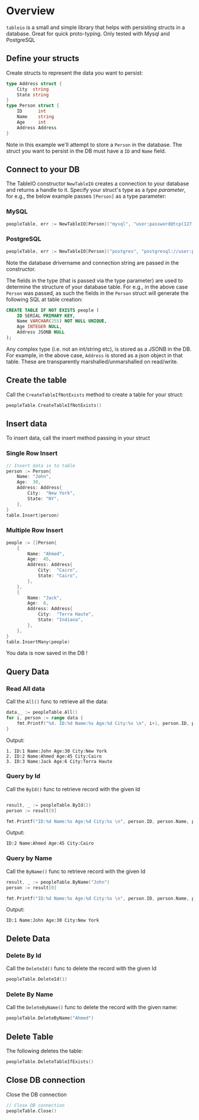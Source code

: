 # Overview 

`tableio` is a small and simple library that helps with persisting structs in a database. Great for quick proto-typing. Only tested with Mysql and PostgreSQL

## Define your structs

Create structs to represent the data you want to persist:

```go
type Address struct {
	City  string
	State string
}
type Person struct {
	ID      int
	Name    string
	Age     int
	Address Address
}
```

Note in this example we'll attempt to store a `Person` in the database. The struct you want to persist in the DB must have a `ID` and `Name` field.

## Connect to your DB

The TableIO constructor `NewTableIO` creates a connection to your database and returns a handle to it. Specify your struct's type as a *type parameter*, for e.g., the below example passes `[Person]` as a type parameter:

### MySQL

```go
peopleTable, err := NewTableIO[Person]("mysql", "user:password@tcp(127.0.01:3306)/mydb")
```

### PostgreSQL
```go
peopleTable, err := NewTableIO[Person]("postgres", "postgresql://user:password@127.0.01/ark?sslmode=disable")
```

Note the database drivername and connection string are passed in the constructor.

The fields in the type (that is passed via the type parameter) are used to determine the structure of your database table. For e.g., in the above case `Person` was passed, as such the fields in the `Person` struct will generate the following SQL at table creation:


```sql
CREATE TABLE IF NOT EXISTS people (
	ID SERIAL PRIMARY KEY,
	Name VARCHAR(255) NOT NULL UNIQUE,
	Age INTEGER NULL,
	Address JSONB NULL
);
```

Any complex type (i.e. not an int/string etc), is stored as a JSONB in the DB. For example, in the above case, `Address` is stored as a json object in that table. These are  transparently marshalled/unmarshalled on read/write.


## Create the table

Call the `CreateTableIfNotExists` method to create a table for your struct:

```go
peopleTable.CreateTableIfNotExists()
```

## Insert data 
To insert data, call the insert method passing in your struct

### Single Row Insert

```go
// Insert data in to table
person := Person{
	Name: "John",
	Age:  30,
	Address: Address{
		City:  "New York",
		State: "NY",
	},
}
table.Insert(person)
```
### Multiple Row Insert

```go
people := []Person{
	{
		Name: "Ahmed",
		Age:  45,
		Address: Address{
			City:  "Cairo",
			State: "Cairo",
		},
	},
	{
		Name: "Jack",
		Age:  6,
		Address: Address{
			City:  "Terra Haute",
			State: "Indiana",
		},
	},
}
table.InsertMany(people)
```

You data is now saved in the DB !


## Query Data

### Read All data 

Call the `All()` func to retrieve all the data:

```go
data,_ := peopleTable.All()
for i, person := range data {
	fmt.Printf("%d. ID:%d Name:%s Age:%d City:%s \n", i+1, person.ID, person.Name, person.Age, person.Address.City)
}
```

Output:
```
1. ID:1 Name:John Age:30 City:New York
2. ID:2 Name:Ahmed Age:45 City:Cairo
3. ID:3 Name:Jack Age:6 City:Terra Haute

```

### Query by Id

Call the `ById()` func to retrieve record with the given Id
```go

result, _ := peopleTable.ById(2)
person := result[0]

fmt.Printf("ID:%d Name:%s Age:%d City:%s \n", person.ID, person.Name, person.Age, person.Address.City)

```
Output:

```
ID:2 Name:Ahmed Age:45 City:Cairo 
```
### Query by Name

Call the `ByName()` func to retrieve record with the given Id
```go
result, _ := peopleTable.ByName("John")
person := result[0]

fmt.Printf("ID:%d Name:%s Age:%d City:%s \n", person.ID, person.Name, person.Age, person.Address.City)
```

Output:

```
ID:1 Name:John Age:30 City:New York 
```

## Delete Data

### Delete By Id
Call the `DeleteId()` func to delete the record with the given Id

```go
peopleTable.DeleteId(1)
```

### Delete By Name
Call the `DeleteByName()` func to delete the record with the given name:

```go
peopleTable.DeleteByName("Ahmed")
```

## Delete Table
The following deletes the table:

```go
peopleTable.DeleteTableIfExists()
```

## Close DB connection

Close the DB connection

```go
// Close DB connection
peopleTable.Close()
```
